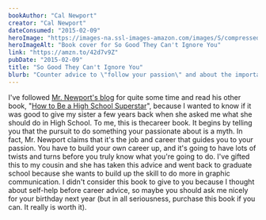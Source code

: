 ```yaml
---
bookAuthor: "Cal Newport"
creator: "Cal Newport"
dateConsumed: "2015-02-09"
heroImage: "https://images-na.ssl-images-amazon.com/images/S/compressed.photo.goodreads.com/books/1360564614i/13525945.jpg"
heroImageAlt: "Book cover for So Good They Can't Ignore You"
link: "https://amzn.to/42d7v9Z"
pubDate: "2015-02-09"
title: "So Good They Can't Ignore You"
blurb: "Counter advice to \"follow your passion\" and about the importance of becoming exceptional at what you do."
---
```


I've followed [Mr. Newport's blog](https://calnewport.com/blog/) for quite some time and read his other book, "[How to Be a High School Superstar](https://amzn.to/3MA7szc)", because I wanted to know if it was good to give my sister a few years back when she asked me what she should do in High School. To me, this is thecareer book. It begins by telling you that the pursuit to do something your passionate about is a myth. In fact, Mr. Newport claims that it's the job and career that guides you to your passion. You have to build your own career up, and it's going to have lots of twists and turns before you truly know what you're going to do. I've gifted this to my cousin and she has taken this advice and went back to graduate school because she wants to build up the skill to do more in graphic communication. I didn't consider this book to give to you because I thought about self-help before career advice, so maybe you should ask me nicely for your birthday next year (but in all seriousness, purchase this book if you can. It really is worth it).
